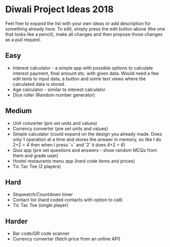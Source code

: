 # Diwali Project Ideas 2018
Feel free to expand the list with your own ideas or add description for something already here. To edit, simply press the edit button above (the one that looks like a pencil), make all changes and then propose those changes as a pull request.
## Easy
* Interest calculator - a simple app with possible options to calculate interest payment, final amount etc. with given data. Would need a few edit texts to input data, a button and some text views where the calculated data is stored.
* Age calculator - similar to interest calculator
* Dice roller (Random number generator)
## Medium
* Unit converter (pre set units and values)
* Currency converter (pre set units and values)
* Simple calculator (could expand on the design you already made. Does only 1 operation at a time and stores the answer in memory, so like I do 2+2 = 4 then when I press '+' and '2' it does 4+2 = 6)
* Quiz app (pre set questions and answers - show random MCQs from them and grade user)
* Hostel restaurants menu app (hard code items and prices)
* Tic Tac Toe (2 players)
## Hard
* Stopwatch/Countdown timer
* Contact list (hard coded contacts with option to call)
* Tic Tac Toe (single player)
## Harder
* Bar code/QR code scanner
* Currency converter (fetch price from an online API)
